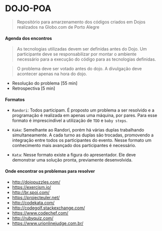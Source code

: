 # DOJO-POA

> Repositório para amarzenamento dos códigos criados em Dojos realizados na Globo.com de Porto Alegre


#### Agenda dos encontros

  > As tecnologias utilizadas devem ser definidas antes do Dojo. Um participante deve se responsabilizar por montar o ambiente necessário para a execução do código para as tecnologias definidas.

  > O problema deve ser votado antes do dojo. A divulgação deve acontecer apenas na hora do dojo.

  - Resolução do problema [55 min]
  - Retrospectiva [5 min]

#### Formatos

  - `Randori`: Todos participam. É proposto um problema a ser resolvido e a programação é realizada em apenas uma máquina, por pares. Para esse formato é imprescindível a utilização de `TDD` e `baby steps`.

  - `Kake`: Semelhante ao Randori, porém há várias duplas trabalhando simultaneamente. A cada turno as duplas são trocadas, promovendo a integração entre todos os participantes do evento. Nesse formato um conhecimento mais avançado dos participantes é necessário.

  - `Kata`: Nesse formato existe a figura do apresentador. Ele deve demonstrar uma solução pronta, previamente desenvolvida.


#### Onde encontrar os problemas para resolver

  - http://dojopuzzles.com/
  - https://exercism.io/
  - http://br.spoj.com/
  - https://projecteuler.net/
  - http://codekata.com/
  - http://codegolf.stackexchange.com/
  - https://www.codechef.com/
  - http://rubyquiz.com/
  - https://www.urionlinejudge.com.br/
